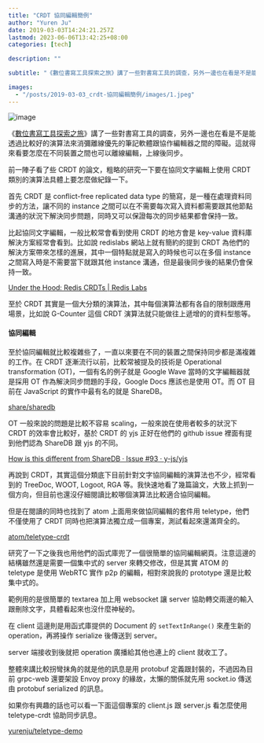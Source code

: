 ```yaml
---
title: "CRDT 協同編輯簡例"
author: "Yuren Ju"
date: 2019-03-03T14:24:21.257Z
lastmod: 2023-06-06T13:42:25+08:00
categories: [tech]

description: ""

subtitle: "《數位書寫工具探索之旅》講了一些對書寫工具的調查，另外一邊也在看是不是能透過比較好的演算法來消彌離線優先的筆記軟體跟協作編輯器之間的障礙。這就得來看要怎麼在不同裝置之間也可以離線編輯，上線後同步。"

images:
  - "/posts/2019-03-03_crdt-協同編輯簡例/images/1.jpeg"
---
```


![image](/posts/2019-03-03_crdt-協同編輯簡例/images/1.jpeg#layoutTextWidth)

《[數位書寫工具探索之旅](https://medium.com/@yurenju/%E6%95%B8%E4%BD%8D%E6%9B%B8%E5%AF%AB%E5%B7%A5%E5%85%B7%E6%8E%A2%E7%B4%A2%E4%B9%8B%E6%97%85-b5821de74b3a)》講了一些對書寫工具的調查，另外一邊也在看是不是能透過比較好的演算法來消彌離線優先的筆記軟體跟協作編輯器之間的障礙。這就得來看要怎麼在不同裝置之間也可以離線編輯，上線後同步。

前一陣子看了些 CRDT 的論文，粗略的研究一下要在協同文字編輯上使用 CRDT 類別的演算法具體上要怎麼做紀錄一下。

首先 CRDT 是 conflict-free replicated data type 的簡寫，是一種在處理資料同步的方法，讓不同的 instance 之間可以在不需要每次寫入資料都需要跟其他節點溝通的狀況下解決同步問題，同時又可以保證每次的同步結果都會保持一致。

比起協同文字編輯，一般比較常會看到使用 CRDT 的地方會是 key-value 資料庫解決方案經常會看到。比如說 redislabs 網站上就有簡約的提到 CRDT 為他們的解決方案帶來怎樣的進展，其中一個特點就是寫入的時候也可以在多個 instance 之間寫入時是不需要當下就跟其他 instance 溝通，但是最後同步後的結果仍會保持一致。

[Under the Hood: Redis CRDTs | Redis Labs](https://redislabs.com/docs/under-the-hood/)

至於 CRDT 其實是一個大分類的演算法，其中每個演算法都有各自的限制跟應用場景，比如說 G-Counter 這個 CRDT 演算法就只能做往上遞增的的資料型態等。

#### 協同編輯

至於協同編輯就比較複雜些了，一直以來要在不同的裝置之間保持同步都是滿複雜的工作。在 CRDT 逐漸流行以前，比較常被提及的技術是 Operational transformation (OT)，一個有名的例子就是 Google Wave 當時的文字編輯器就是採用 OT 作為解決同步問題的手段，Google Docs 應該也是使用 OT。而 OT 目前在 JavaScript 的實作中最有名的就是 ShareDB。

[share/sharedb](https://github.com/share/sharedb)

OT 一般來說的問題是比較不容易 scaling，一般來說在使用者較多的狀況下 CRDT 的效率會比較好，基於 CRDT 的 yjs 正好在他們的 github issue 裡面有提到他們認為 ShareDB 跟 yjs 的不同。

[How is this different from ShareDB · Issue #93 · y-js/yjs](https://github.com/y-js/yjs/issues/93)

再說到 CRDT，其實這個分類底下目前針對文字協同編輯的演算法也不少，經常看到的 TreeDoc, WOOT, Logoot, RGA 等。我快速地看了幾篇論文，大致上抓到一個方向，但目前也還沒仔細閱讀比較哪個演算法比較適合協同編輯。

但是在閱讀的同時也找到了 atom 上面用來做協同編輯的套件用 teletype，他們不僅使用了 CRDT 同時也把演算法獨立成一個專案，測試看起來還滿齊全的。

[atom/teletype-crdt](https://github.com/atom/teletype-crdt)

研究了一下之後我也用他們的函式庫兜了一個很簡單的協同編輯網頁。注意這邊的結構雖然還是需要一個集中式的 server 來轉交修改，但是其實 ATOM 的 teletype 是使用 WebRTC 實作 p2p 的編輯，相對來說我的 prototype 還是比較集中式的。

範例用的是很簡單的 textarea 加上用 websocket 讓 server 協助轉交兩邊的輸入跟刪除文字，具體看起來也沒什麼神秘的。

在 client 這邊則是用函式庫提供的 Document 的 `setTextInRange()` 來產生新的 operation，再將操作 serialize 後傳送到 server。

server 端接收到後就把 operation 廣播給其他也連上的 client 就收工了。

整體來講比較拐彎抹角的就是他的訊息是用 protobuf 定義跟封裝的，不過因為目前 grpc-web 還要架設 Envoy proxy 的緣故，太懶的關係就先用 socket.io 傳送由 protobuf serialized 的訊息。

如果你有興趣的話也可以看一下面這個專案的 client.js 跟 server.js 看怎麼使用 teletype-crdt 協助同步訊息。

[yurenju/teletype-demo](https://github.com/yurenju/teletype-demo)

